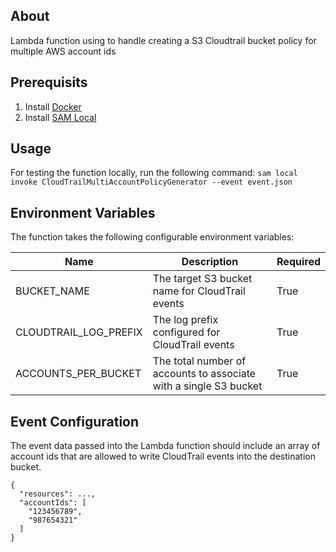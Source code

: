 ## About
Lambda function using to handle creating a S3 Cloudtrail bucket policy for multiple AWS account ids

## Prerequisits
1. Install [Docker](https://docs.docker.com/engine/installation/)
2. Install [SAM Local](https://github.com/awslabs/aws-sam-local#installation)

## Usage
For testing the function locally, run the following command:
`sam local invoke CloudTrailMultiAccountPolicyGenerator --event event.json`

## Environment Variables
The function takes the following configurable environment variables:

| Name                  | Description                                                       | Required |
| --------------------- | ----------------------------------------------------------------- | -------- |
| BUCKET_NAME           | The target S3 bucket name for CloudTrail events                   | True     |
| CLOUDTRAIL_LOG_PREFIX | The log prefix configured for CloudTrail events                   | True     |
| ACCOUNTS_PER_BUCKET   | The total number of accounts to associate with a single S3 bucket | True     |

## Event Configuration
The event data passed into the Lambda function should include an array of account ids that are allowed to write CloudTrail events into the destination bucket.

```
{
  "resources": ...,
  "accountIds": [
    "123456789",
    "987654321"
  ]
}
```
